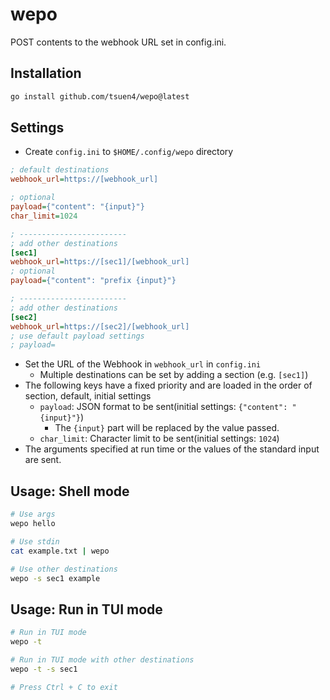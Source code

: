 # wepo

POST contents to the webhook URL set in config.ini.

## Installation

```sh
go install github.com/tsuen4/wepo@latest
```

## Settings

- Create `config.ini` to `$HOME/.config/wepo` directory

```ini
; default destinations
webhook_url=https://[webhook_url]

; optional
payload={"content": "{input}"}
char_limit=1024

; ------------------------
; add other destinations
[sec1]
webhook_url=https://[sec1]/[webhook_url]
; optional
payload={"content": "prefix {input}"}

; ------------------------
; add other destinations
[sec2]
webhook_url=https://[sec2]/[webhook_url]
; use default payload settings
; payload=
```

- Set the URL of the Webhook in `webhook_url` in `config.ini`
  - Multiple destinations can be set by adding a section (e.g. `[sec1]`)
- The following keys have a fixed priority and are loaded in the order of section, default, initial settings
  - `payload`: JSON format to be sent(initial settings: `{"content": "{input}"}`)
    - The `{input}` part will be replaced by the value passed.
  - `char_limit`: Character limit to be sent(initial settings: `1024`)
- The arguments specified at run time or the values of the standard input are sent.

## Usage: Shell mode

```sh
# Use args
wepo hello

# Use stdin
cat example.txt | wepo

# Use other destinations
wepo -s sec1 example
```

## Usage: Run in TUI mode

```sh
# Run in TUI mode
wepo -t

# Run in TUI mode with other destinations
wepo -t -s sec1

# Press Ctrl + C to exit
```
